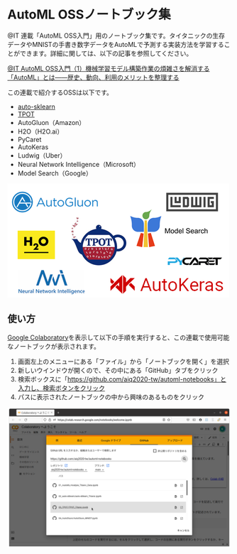 # AutoML OSSノートブック集

@IT 連載「AutoML OSS入門」用のノートブック集です。タイタニックの生存データやMNISTの手書き数字データをAutoMLで予測する実装方法を学習することができます。詳細に関しては、以下の記事を参照してください。

[@IT AutoML OSS入門（1）機械学習モデル構築作業の煩雑さを解消する「AutoML」とは――歴史、動向、利用のメリットを整理する](https://www.atmarkit.co.jp/ait/articles/2107/02/news006.html)

この連載で紹介するOSSは以下です。

 - [auto-sklearn](https://github.com/aiq2020-tw/automl-notebooks/blob/main/02_auto-sklearn/auto-sklearn_Titanic.ipynb)
 - [TPOT](https://github.com/aiq2020-tw/automl-notebooks/blob/main/03_TPOT/TPOT_Titanic.ipynb)
 - AutoGluon（Amazon）
 - H2O（H2O.ai）
 - PyCaret
 - AutoKeras
 - Ludwig（Uber）
 - Neural Network Intelligence（Microsoft）
 - Model Search（Google）

![logos](logos.png) 

## 使い方

[Google Colaboratory](https://colab.research.google.com/notebooks/intro.ipynb)を表示して以下の手順を実行すると、この連載で使用可能なノートブックが表示されます。
 
1. 画面左上のメニューにある「ファイル」から「ノートブックを開く」を選択
2. 新しいウインドウが開くので、その中にある「GitHub」タブをクリック
3. 検索ボックスに「https://github.com/aiq2020-tw/automl-notebooks」と入力し、検索ボタンをクリック
4. パスに表示されたノートブックの中から興味のあるものをクリック

![open_notebook](open_notebook.png) 
